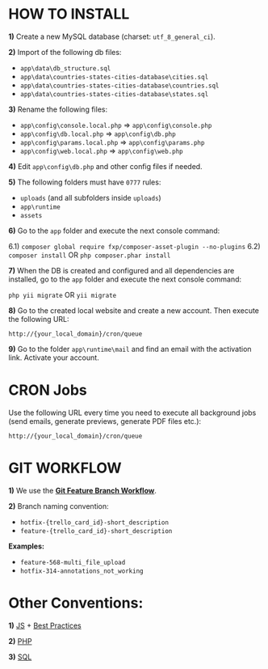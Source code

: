 HOW TO INSTALL
==============

**1)** Create a new MySQL database (charset: `utf_8_general_ci`).

**2)** Import of the following db files:

- `app\data\db_structure.sql`
- `app\data\countries-states-cities-database\cities.sql`
- `app\data\countries-states-cities-database\countries.sql`
- `app\data\countries-states-cities-database\states.sql`

**3)** Rename the following files:

- `app\config\console.local.php` => `app\config\console.php`
- `app\config\db.local.php` => `app\config\db.php`
- `app\config\params.local.php` => `app\config\params.php`
- `app\config\web.local.php` => `app\config\web.php`

**4)** Edit `app\config\db.php` and other config files if needed.

**5)** The following folders must have `0777` rules: 

- `uploads` (and all subfolders inside `uploads`)
- `app\runtime`
- `assets`

**6)** Go to the `app` folder and execute the next console command:

6.1) `composer global require fxp/composer-asset-plugin --no-plugins`
6.2) `composer install` OR `php composer.phar install`

**7)** When the DB is created and configured and all dependencies are installed, go to the `app` folder and execute the next console command:

`php yii migrate` OR `yii migrate`

**8)** Go to the created local website and create a new account. Then execute the following URL:

`http://{your_local_domain}/cron/queue`

**9)** Go to the folder `app\runtime\mail` and find an email with the activation link. Activate your account.


CRON Jobs
=========

Use the following URL every time you need to execute all background jobs (send emails, generate previews, generate PDF files etc.):

`http://{your_local_domain}/cron/queue`

GIT WORKFLOW
===========

**1)** We use the **[Git Feature Branch Workflow](https://www.atlassian.com/git/tutorials/comparing-workflows/feature-branch-workflow)**.

**2)** Branch naming convention:

- `hotfix-{trello_card_id}-short_description`
- `feature-{trello_card_id}-short_description`

**Examples:**

- `feature-568-multi_file_upload`
- `hotfix-314-annotations_not_working`

Other Conventions:
=================

**1)** [JS](https://www.w3schools.com/js/js_conventions.asp) + [Best Practices](https://www.w3schools.com/js/js_best_practices.asp)

**2)** [PHP](https://github.com/php-fig/fig-standards/tree/master/accepted)

**3)** [SQL](http://www.sqlstyle.guide/)
